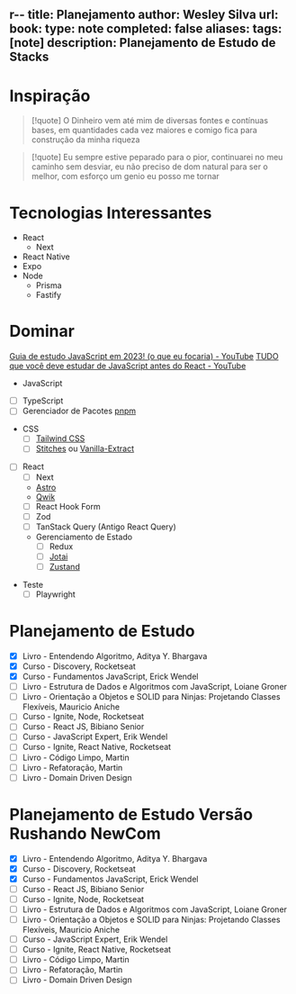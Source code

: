 r--
title: Planejamento
author: Wesley Silva
url:
book:
type: note
completed: false
aliases:
tags: [note]
description: Planejamento de Estudo de Stacks
---
# Inspiração
>[!quote]
O Dinheiro vem até mim de diversas fontes e contínuas bases, em quantidades cada vez maiores e comigo fica para construção da minha riqueza

>[!quote]
>Eu sempre estive peparado para o pior, continuarei no meu caminho sem desviar, eu não preciso de dom natural para ser o melhor, com esforço um genio eu posso me tornar

# Tecnologias Interessantes
- React
	- Next
- React Native
- Expo
- Node
	- Prisma
	- Fastify

# Dominar
[Guia de estudo JavaScript em 2023! (o que eu focaria) - YouTube](https://www.youtube.com/watch?v=EDotqZwJ4aA)
[TUDO que você deve estudar de JavaScript antes do React - YouTube](https://www.youtube.com/watch?v=37SwqREHRGI)
- JavaScript
- [ ] TypeScript
- [ ] Gerenciador de Pacotes [pnpm](https://pnpm.io/pt/)
- CSS
	- [ ] [Tailwind CSS](https://tailwindcss.com/)
	- [ ] [Stitches](https://stitches.dev/) ou [Vanilla-Extract](https://vanilla-extract.style/)
 - [ ] React
	 - [ ] Next
	 - [Astro](https://astro.build/)
	 - [Qwik](https://qwik.builder.io/)
	 - [ ] React Hook Form
	 - [ ] Zod
	 - [ ] TanStack Query (Antigo React Query)
	- Gerenciamento de Estado
		- [ ] Redux
		- [ ] [Jotai](https://jotai.org/)
		- [ ] [Zustand](https://zustand-demo.pmnd.rs/)
- Teste
	- [ ] Playwright
 
# Planejamento de Estudo
- [x] Livro - Entendendo Algoritmo, Aditya Y. Bhargava
- [x] Curso - Discovery, Rocketseat
- [x] Curso - Fundamentos JavaScript, Erick Wendel
- [ ] Livro - Estrutura de Dados e Algoritmos com JavaScript, Loiane Groner
- [ ] Livro - Orientação a Objetos e SOLID para Ninjas: Projetando Classes Flexíveis, Mauricio Aniche
- [ ] Curso - Ignite, Node, Rocketseat 
- [ ] Curso - React JS, Bibiano Senior
- [ ] Curso - JavaScript Expert, Erik Wendel
- [ ] Curso - Ignite, React Native, Rocketseat
- [ ] Livro - Código Limpo, Martin
- [ ] Livro - Refatoração, Martin
- [ ] Livro - Domain Driven Design

# Planejamento de Estudo Versão Rushando NewCom
- [x] Livro - Entendendo Algoritmo, Aditya Y. Bhargava
- [x] Curso - Discovery, Rocketseat
- [x] Curso - Fundamentos JavaScript, Erick Wendel
- [ ] Curso - React JS, Bibiano Senior
- [ ] Curso - Ignite, Node, Rocketseat 
- [ ] Livro - Estrutura de Dados e Algoritmos com JavaScript, Loiane Groner
- [ ] Livro - Orientação a Objetos e SOLID para Ninjas: Projetando Classes Flexíveis, Mauricio Aniche
- [ ] Curso - JavaScript Expert, Erik Wendel
- [ ] Curso - Ignite, React Native, Rocketseat
- [ ] Livro - Código Limpo, Martin
- [ ] Livro - Refatoração, Martin
- [ ] Livro - Domain Driven Design
